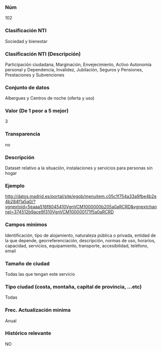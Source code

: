 ### Núm
102
### Clasificación NTI
Sociedad y bienestar
### Clasificación NTI (Descripción)
Participación ciudadana, Marginación, Envejecimiento, Activo Autonomía personal y Dependencia, Invalidez, Jubilación, Seguros y Pensiones, Prestaciones y Subvenciones
### Conjunto de datos
Albergues y Centros de noche (oferta y uso)
### Valor (De 1 peor a 5 mejor)
3
### Transparencia
no
### Descripción
Dataset relativo a la situación, instalaciones y servicios para personas sin hogar
### Ejemplo
http://datos.madrid.es/portal/site/egob/menuitem.c05c1f754a33a9fbe4b2e4b284f1a5a0/?vgnextoid=5eaaa516f8045410VgnVCM1000000b205a0aRCRD&vgnextchannel=374512b9ace9f310VgnVCM100000171f5a0aRCRD
### Campos minimos
Identificación, tipo de alojamiento, naturaleza pública o privada, entidad de la que depende, georreferenciación, descripción, normas de uso, horarios, capacidad, servicios, equipamiento, transporte, accesibilidad, teléfono, email
### Tamaño de ciudad
Todas las que tengan este servicio
### Tipo ciudad (costa, montaña, capital de provincia, …etc)
Todas
### Frec. Actualización minima
Anual
### Histórico relevante
NO
